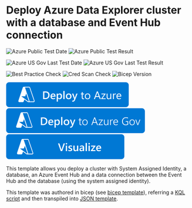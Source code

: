 # Deploy Azure Data Explorer cluster with a database and Event Hub connection

![Azure Public Test Date](https://azurequickstartsservice.blob.core.windows.net/badges/quickstarts/microsoft.kusto/kusto-event-hub/PublicLastTestDate.svg)
![Azure Public Test Result](https://azurequickstartsservice.blob.core.windows.net/badges/quickstarts/microsoft.kusto/kusto-event-hub/PublicDeployment.svg)

![Azure US Gov Last Test Date](https://azurequickstartsservice.blob.core.windows.net/badges/quickstarts/microsoft.kusto/kusto-event-hub/FairfaxLastTestDate.svg)
![Azure US Gov Last Test Result](https://azurequickstartsservice.blob.core.windows.net/badges/quickstarts/microsoft.kusto/kusto-event-hub/FairfaxDeployment.svg)

![Best Practice Check](https://azurequickstartsservice.blob.core.windows.net/badges/quickstarts/microsoft.kusto/kusto-event-hub/BestPracticeResult.svg)
![Cred Scan Check](https://azurequickstartsservice.blob.core.windows.net/badges/quickstarts/microsoft.kusto/kusto-event-hub/CredScanResult.svg)
![Bicep Version](https://azurequickstartsservice.blob.core.windows.net/badges/quickstarts/microsoft.cdn/microsoft.kusto/kusto-event-hub/BicepVersion.svg)

[![Deploy To Azure](https://raw.githubusercontent.com/Azure/azure-quickstart-templates/master/1-CONTRIBUTION-GUIDE/images/deploytoazure.svg?sanitize=true)](https://portal.azure.com/#create/Microsoft.Template/uri/https%3A%2F%2Fraw.githubusercontent.com%2FAzure%2Fazure-quickstart-templates%2Fmaster%2Fquickstarts%2Fmicrosoft.kusto%2Fkusto-event-hub%2Fazuredeploy.json)  
[![Deploy To Azure US Gov](https://raw.githubusercontent.com/Azure/azure-quickstart-templates/master/1-CONTRIBUTION-GUIDE/images/deploytoazuregov.svg?sanitize=true)](https://portal.azure.us/#create/Microsoft.Template/uri/https%3A%2F%2Fraw.githubusercontent.com%2FAzure%2Fazure-quickstart-templates%2Fmaster%2Fquickstarts%2Fmicrosoft.kusto%2Fkusto-event-hub%2Fazuredeploy.json)
[![Visualize](https://raw.githubusercontent.com/Azure/azure-quickstart-templates/master/1-CONTRIBUTION-GUIDE/images/visualizebutton.svg?sanitize=true)](http://armviz.io/#/?load=https%3A%2F%2Fraw.githubusercontent.com%2FAzure%2Fazure-quickstart-templates%2Fmaster%2Fquickstarts%2Fmicrosoft.kusto%2Fkusto-event-hub%2Fazuredeploy.json)

This template allows you deploy a cluster with System Assigned Identity, a database, an Azure Event Hub and a data connection between the Event Hub and the database (using the system assigned identity).

This template was authored in bicep (see [bicep template](main.bicep)), referring a [KQL script](script.kql) and then transpiled into [JSON template](azuredeploy.json).
